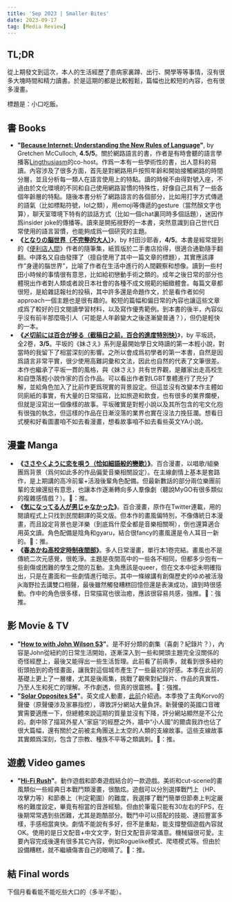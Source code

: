 ```yaml
---
title: 'Sep 2023 | Smaller Bites'
date: 2023-09-17
tag: [Media Review]
---
```


## TL;DR

從上期發文到這次，本人的生活經歷了患病家裏蹲、出行、開學等等事情，沒有很多大塊時間和精力讀書。於是這期的都是比較輕鬆，篇幅也比較短的內容，也有很多漫畫。

標題是：小口吃飯。

<!-- more -->

## 書 Books

+ **"[Because Internet: Understanding the New Rules of Language](https://www.goodreads.com/book/show/36739320-because-internet)"**, by Gretchen McCulloch, **4.5/5**。關於網路語言的書，作者是有時會聽的語言學播客[Lingthusiasm](https://lingthusiasm.com/)的co-host。作爲一本有一些學術性的書，出人意料的易讀。內容涉及了很多方面，首先是對網路用戶按照年齡和開始接觸網路的時間分層，並且分析每一類人在語言使用上的特點。讀的時候不由得對號入座，不過由於文化環境的不同和自己使用網路習慣的特殊性，好像自己具有了一些各個年齡層的特點。隨後本書分析了網路語言的各個部分，比如用打字方式傳遞的語氣（比如標點符號，lol之類），用emoji等傳遞的gesture（當然顏文字也算），聊天室環境下特有的談話方式（比如一個chat裏同時多個話題），迷因作爲insider joke的傳播等。讀來是開拓視野的一本書，突然意識到自己世代日常使用的語言習慣，也能夠成爲一個研究的主題。
+ **《[となりの脳世界（不完整的大人）](https://bookmeter.com/books/13139065)**》，by 村田沙耶香，**4/5**。本書是經常提到的《[便利店人間](https://sbeam.dev/posts/monthly-nov-2022.html#%E6%9B%B8-books)》作者的隨筆集，紙質版於二手書店拾得，很適合通勤隨手翻翻。中譯名又自由發揮了（擅自使用了其中一篇文章的標題），其實應該譯作“身邊的腦世界”，比喻了作者在生活中進行的人間觀察和想像。讀到一些村田小時候的事情很有意思，比如給初戀動手術之類的。成年之後日常的部分也體現出作者對人類或者說日本社會的各種不成文規範的細緻體會。每篇文章都很短，是給雜誌報社的投稿，其中許多還是命題作文，於是看作者如何approach一個主題也是很有趣的。較短的篇幅和偏日常的內容也讓這些文章成爲了較好的日文閱讀學習材料，以及寫作優秀範例。到本書的後半，內容似乎沒有前半那麼吸引人（可能是人年齡變大之後逐漸變普通？），但仍是輕快的一本。
+ **《[〆切前には百合が捗る（截稿日之前，百合的進度特別快）](https://bookmeter.com/books/16813639)**》，by 平坂読，全2卷，**3/5**。平坂的《妹さえ》系列是最開始學日文時讀的第一本輕小說，對當時的我留下了相當深刻的影響。之所以會成爲初學者的第一本書，自然是因爲語言非常平實，很少使用高難詞彙和文法，因此也自然的代表了文筆很差。本作也繼承了平坂一貫的風格，與《妹さえ》共有世界觀，是離家出走高校生和自墮落輕小說作家的百合作品。可以看出作者對LGBT羣體進行了充分了解，並給角色加入了比前作更爲現實的背景設定。但這並沒有改變本作主體如同廁紙的事實，有大量的日常描寫，比如旅遊和飲食，也有很多的業界爛梗，但就是沒寫出一個像樣的故事。平坂確實是對輕小說以及其所包含的宅文化抱有很強的執念，但這樣的作品在日漸沒落的業界也實在沒法力挽狂瀾。想看日式梗和好看圖畫咱不如去看漫畫，想看故事咱不如去看些英文YA小說。

## 漫畫 Manga

+ **《[ささやくように恋を唄う（恰如細語般的戀歌）](https://ja.wikipedia.org/wiki/%E3%81%95%E3%81%95%E3%82%84%E3%81%8F%E3%82%88%E3%81%86%E3%81%AB%E6%81%8B%E3%82%92%E5%94%84%E3%81%86)》**。百合漫畫，以唱歌/組樂團爲背景（爲何如此多的作品偏愛音樂相關設定）。在主線劇情上基本是套路作，是上期講的高冷前輩+活潑後輩角色配備。但最新數話的部分兩位樂團前輩的支線還挺有意思，也讓本作逐漸轉向多人羣像劇（聽說MyGO有很多類似的複雜感情戲？）。🍅：推。
+ **《[気になってる人が男じゃなかった](https://www.amazon.co.jp/%E6%B0%97%E3%81%AB%E3%81%AA%E3%81%A3%E3%81%A6%E3%82%8B%E4%BA%BA%E3%81%8C%E7%94%B7%E3%81%98%E3%82%83%E3%81%AA%E3%81%8B%E3%81%A3%E3%81%9F-VOL-1-KITORA-%E6%96%B0%E4%BA%95-%E3%81%99%E3%81%BF%E3%81%93/dp/4046817321)》**。百合漫畫，原作在Twitter連載，用的閱讀程式上只找到民間翻譯的英文版。但本作的畫風偏特別，不像傳統日本漫畫，而且設定背景也是洋樂（到底爲什麼全都是音樂相關啊），倒也還算適合用英文讀。角色配備是陰角和gyaru，結合很fancy的畫風還是令人耳目一新的。🍅：推。
+ **《[春あかね高校定時制夜間部](https://www.amazon.co.jp/%E6%98%A5%E3%81%82%E3%81%8B%E3%81%AD%E9%AB%98%E6%A0%A1%E5%AE%9A%E6%99%82%E5%88%B6%E5%A4%9C%E9%96%93%E9%83%A8-%E8%A7%92%E5%B7%9D%E3%82%B3%E3%83%9F%E3%83%83%E3%82%AF%E3%82%B9%E3%83%BB%E3%82%A8%E3%83%BC%E3%82%B9-heisoku/dp/4041139082)》**。多人日常漫畫，單行本1卷完結。畫風也不是傳統二次元感覺，很乾淨。主題是夜間高中的一些各不相同，但都多少抱有一些創傷或困難的學生之間的互動。主角應該是queer，但在文本中從未明確指出，只是在畫面和一些劇情進行暗示。其中一條線講有創傷歷史的ゆめ被活潑jk海野拉去講雙口相聲，最後雖然觸發糟糕回憶但還是表演成功，讀到時很感動。作中的角色很多樣，日常描寫也很治癒，應該很容易共感，強推。🍅：強推。

## 影 Movie & TV

+ **"[How to with John Wilson S3](https://www.hbo.com/how-to-with-john-wilson)"**。是不好分類的劇集（喜劇？紀錄片？），內容是John從紐約的日常生活開始，逐漸深入到一些和開頭主題完全沒關係的奇怪經歷上，最後又能得出一些生活哲理。此前看了前兩季，就看到很多紐約街頭拍到的奇怪畫面，讓我對這個城市產生了一些最初的好感。本季在此前的基礎上更上了一層樓，尤其是後兩集，挑戰了觀衆對紀錄片、作品的真實性、乃至人生和死亡的理解。不作劇透，但真的很震撼。🍅：強推。
+ **"[Solar Opposites S4](https://www.hulu.com/series/solar-opposites-f089664b-1a87-433b-86a5-24e7da5a246a)"**。英文成人動畫，[此前](https://sbeam.dev/posts/summer-reading.html#%E5%BD%B1%E7%89%87-videos)介紹過。本季換了主角Korvo的聲優（原聲優涉及家暴指控），導致評分網站大量負評。新聲優的英國口音確實需要適應一下，但總體來說這期的質量並沒有下降，評分網站顯然是不公允的。劇中除了描寫外星人“家庭”的經歷之外，牆中“小人國”的爾虞我詐也佔了很大篇幅，還有關於之前被主角團送上太空的人類的支線故事。這些支線故事其實頗爲深刻，包含了宗教、種族不平等之類諷刺。🍅：推。

## 遊戲 Video games

+ **"[Hi-Fi Rush](https://steamdb.info/app/1817230/)"**。動作遊戲和節奏遊戲結合的一款遊戲。美術和cut-scene的畫風類似一些經典日本戰鬥類漫畫，很酷炫。遊戲可以分別選擇戰鬥上（HP、攻擊力等）和節奏上（判定範圍）的難度，我選擇了戰鬥簡單但節奏上判定嚴格的難度設定，畢竟有相當的音游經驗。但由於筆電只能有30左右的FPS，在後期常常遇到些困難，尤其是跑酷部分。戰鬥中可以搭配的技能、連招豐富多樣，手感相當爽快。劇情不能說有多好，但不是重點，能支撐整個遊戲內容就OK。使用的是日文配音+中文文字，對日文配音非常滿意。機械貓很可愛。主要內容完成後還有很多其它內容，例如Roguelike模式、爬塔模式等。但由於設備糟糕，就不繼續傷害自己的眼睛了。🍅：推。

## 結 Final words

下個月看看能不能吃些大口的（多半不能）。
